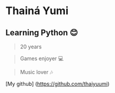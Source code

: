 # **Thainá Yumi**
## Learning Python :blush:

> 20 years

> Games enjoyer :computer:

> Music lover :notes:

[My github] (https://github.com/thaiyuumi)